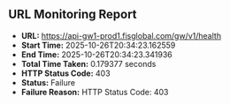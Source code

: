 ## URL Monitoring Report

- **URL:** https://api-gw1-prod1.fisglobal.com/gw/v1/health
- **Start Time:** 2025-10-26T20:34:23.162559
- **End Time:** 2025-10-26T20:34:23.341936
- **Total Time Taken:** 0.179377 seconds
- **HTTP Status Code:** 403
- **Status:** Failure
- **Failure Reason:** HTTP Status Code: 403
